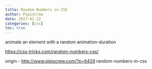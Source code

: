 ```yaml
---
title: Random Numbers in CSS
author: PipisCrew
date: 2017-01-12
categories: [css]
toc: true
---
```


animate an element with a random animation-duration

https://css-tricks.com/random-numbers-css/

origin - http://www.pipiscrew.com/?p=6429 random-numbers-in-css
